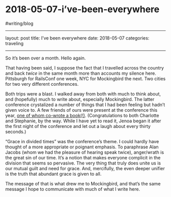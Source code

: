 # 2018-05-07-i’ve-been-everywhere
#writing/blog
- - - -
layout: post
title:  I’ve been everywhere
date:   2018-05-07
categories: traveling
- - - -
So it’s been over a month. Hello again.

That having been said, I suppose the fact that I travelled across the country and back *twice* in the same month more than accounts my silence here. Pittsburgh for RailsConf one week, NYC for Mockingbird the next. Two cities for two very different conferences.

Both trips were a blast. I walked away from both with much to think about, and (hopefully) much to write about, especially Mockingbird. The latter conference crystalized a number of things that I had been feeling but hadn’t given voice to. A few friends of ours were present at the conference this year, [one of whom co-wrote a book(!)](http://mbird.com/2018/05/message-in-a-bottle-an-excerpt-from-unmapped-washes-ashore/).  (Congratulations to both Charlotte and Stephanie, by the way. While I have yet to read it, Jenoa began it after the first night of the conference and let out a laugh about every thirty seconds.)

“Grace in divided times” was the conference’s theme. I could hardly have thought of a more appropriate or poignant emphasis. To paraphrase Alan Jacobs (whom we had the pleasure of hearing speak twice), anger/wrath is the great sin of our time. It’s a notion that makes everyone complicit in the division that seems so pervasive. The very thing that truly does unite us is our mutual guilt and need for grace. And, mercifully, the even deeper unifier is the truth that abundant grace is given to all.

The message of that is what drew me to Mockingbird, and that’s the same message I hope to communicate with much of what I write here.

